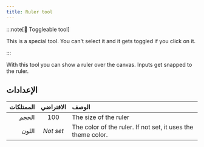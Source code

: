 ```yaml
---
title: Ruler tool
---
```


:::note[🔘 Toggleable tool]

This is a special tool.
You can't select it and it gets toggled if you click on it.

:::

With this tool you can show a ruler over the canvas.
Inputs get snapped to the ruler.

## الإعدادات

| الممتلكات | الافتراضي | الوصف                                                                                        |
| --------: | :-------: | :------------------------------------------------------------------------------------------- |
|     الحجم |    100    | The size of the ruler                                                                        |
|     اللون | _Not set_ | The color of the ruler. If not set, it uses the theme color. |

